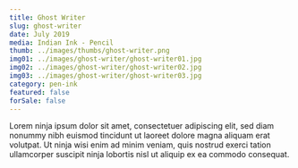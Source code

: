 ```yaml
---
title: Ghost Writer
slug: ghost-writer
date: July 2019
media: Indian Ink - Pencil
thumb: ../images/thumbs/ghost-writer.png
img01: ../images/ghost-writer/ghost-writer01.jpg
img02: ../images/ghost-writer/ghost-writer02.jpg
img03: ../images/ghost-writer/ghost-writer03.jpg
category: pen-ink
featured: false
forSale: false
---
```


Lorem ninja ipsum dolor sit amet, consectetuer adipiscing elit, sed diam nonummy nibh euismod tincidunt ut laoreet dolore magna aliquam erat volutpat. Ut ninja wisi enim ad minim veniam, quis nostrud exerci tation ullamcorper suscipit ninja lobortis nisl ut aliquip ex ea commodo consequat.